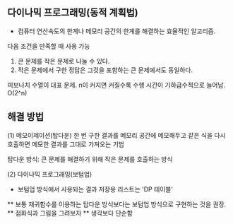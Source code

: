 ## 다이나믹 프로그래밍(동적 계획법)
- 컴퓨터 연산속도의 한계나 메모리 공간의 한계를 해결하는 효율적인 알고리즘.

다음 조건을 만족할 때 사용 가능
1. 큰 문제를 작은 문제로 나눌 수 있다.
2. 작은 문제에서 구한 정답은 그것을 포함하는 큰 문제에서도 동일하다.

피보나치 수열이 대표 문제. n이 커지면 커질수록 수행 시간이 기하급수적으로 늘어남. O(2^n)

## 해결 방법
(1) 메모이제이션(탑다운)
한 번 구한 결과를 메모리 공간에 메모해두고 같은 식을 다시 호출하면 메모한 결과를 그대로 가져오는 기법

탑다운 방식: 큰 문제를 해결하기 위해 작은 문제를 호출하는 방식

(2) 다이나믹 프로그래밍(보텀업)
- 보텀업 방식에서 사용되는 결과 저장용 리스트는 'DP 테이블'

** 보통 재귀함수를 이용하는 탑다운 방식보다는 보텀업 방식으로 구현하는 것을 권장.
** 점화식과 그림을 그려보자
** 생각보다 단순함